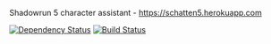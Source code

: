Shadowrun 5 character assistant - https://schatten5.herokuapp.com

[![Dependency Status](https://gemnasium.com/badges/github.com/korny/Schatten5.svg)](https://gemnasium.com/github.com/korny/Schatten5) [![Build Status](https://travis-ci.org/korny/Schatten5.svg?branch=master)](https://travis-ci.org/korny/Schatten5)
